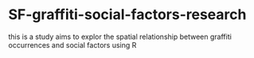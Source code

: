 # SF-graffiti-social-factors-research
this is a study aims to explor the spatial relationship between graffiti occurrences and social factors using R
